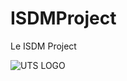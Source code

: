 # ISDMProject

Le ISDM Project

![UTS LOGO](https://raw.githubusercontent.com/SirDickensBottomskew/ISDMProject/master/IMG/utslogo.jpg)
